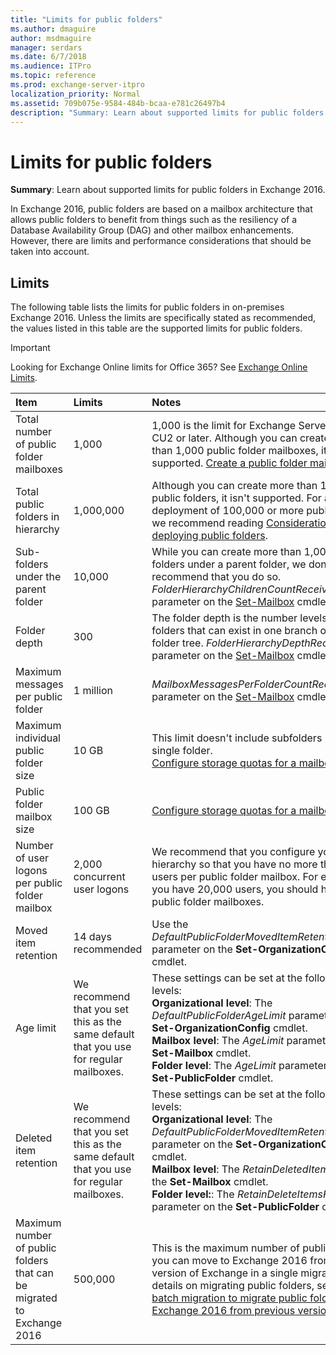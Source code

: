 ```yaml
---
title: "Limits for public folders"
ms.author: dmaguire
author: msdmaguire
manager: serdars
ms.date: 6/7/2018
ms.audience: ITPro
ms.topic: reference
ms.prod: exchange-server-itpro
localization_priority: Normal
ms.assetid: 709b075e-9584-484b-bcaa-e781c26497b4
description: "Summary: Learn about supported limits for public folders in Exchange 2016."
---
```


# Limits for public folders

 **Summary**: Learn about supported limits for public folders in Exchange 2016.
  
In Exchange 2016, public folders are based on a mailbox architecture that allows public folders to benefit from things such as the resiliency of a Database Availability Group (DAG) and other mailbox enhancements. However, there are limits and performance considerations that should be taken into account.
  
## Limits

The following table lists the limits for public folders in on-premises Exchange 2016. Unless the limits are specifically stated as recommended, the values listed in this table are the supported limits for public folders.
  
> [!IMPORTANT]
> Looking for Exchange Online limits for Office 365? See [Exchange Online Limits](https://go.microsoft.com/fwlink/p/?LinkID=391188). 
  
|**Item**|**Limits**|**Notes**|
|:-----|:-----|:-----|
|Total number of public folder mailboxes  <br/> |1,000  <br/> |1,000 is the limit for Exchange Server 2016 CU2 or later. Although you can create more than 1,000 public folder mailboxes, it isn't supported. [Create a public folder mailbox](create-public-folder-mailboxes.md) <br/> |
|Total public folders in hierarchy  <br/> |1,000,000  <br/> |Although you can create more than 1,000,000 public folders, it isn't supported. For any deployment of 100,000 or more public folders, we recommend reading [Considerations when deploying public folders](deployment-considerations.md).  <br/> |
|Sub-folders under the parent folder  <br/> |10,000  <br/> |While you can create more than 1,000 sub-folders under a parent folder, we don't recommend that you do so.  <br/> _FolderHierarchyChildrenCountReceiveQuota_ parameter on the [Set-Mailbox](http://technet.microsoft.com/library/a0d413b9-d949-4df6-ba96-ac0906dedae2.aspx) cmdlet.  <br/> |
|Folder depth  <br/> |300  <br/> |The folder depth is the number levels of nested folders that can exist in one branch of a public folder tree. _FolderHierarchyDepthRecieveQuota_ parameter on the [Set-Mailbox](http://technet.microsoft.com/library/a0d413b9-d949-4df6-ba96-ac0906dedae2.aspx) cmdlet.  <br/> |
|Maximum messages per public folder  <br/> |1 million  <br/> | _MailboxMessagesPerFolderCountRecieveQuota_ parameter on the [Set-Mailbox](http://technet.microsoft.com/library/a0d413b9-d949-4df6-ba96-ac0906dedae2.aspx) cmdlet.  <br/> |
|Maximum individual public folder size  <br/> |10 GB  <br/> |This limit doesn't include subfolders beneath a single folder.  <br/> [Configure storage quotas for a mailbox](../../recipients/user-mailboxes/storage-quotas.md) <br/> |
|Public folder mailbox size  <br/> |100 GB  <br/> |[Configure storage quotas for a mailbox](../../recipients/user-mailboxes/storage-quotas.md) <br/> |
|Number of user logons per public folder mailbox  <br/> |2,000 concurrent user logons  <br/> |We recommend that you configure your hierarchy so that you have no more than 2,000 users per public folder mailbox. For example, if you have 20,000 users, you should have 10 public folder mailboxes.  <br/> |
|Moved item retention  <br/> |14 days recommended  <br/> |Use the _DefaultPublicFolderMovedItemRetention_ parameter on the **Set-OrganizationConfig** cmdlet.  <br/> |
|Age limit  <br/> |We recommend that you set this as the same default that you use for regular mailboxes.  <br/> |These settings can be set at the following levels:  <br/> **Organizational level**: The _DefaultPublicFolderAgeLimit_ parameter on the **Set-OrganizationConfig** cmdlet.  <br/> **Mailbox level**: The _AgeLimit_ parameter on the **Set-Mailbox** cmdlet.  <br/> **Folder level**: The _AgeLimit_ parameter on the **Set-PublicFolder** cmdlet.  <br/> |
|Deleted item retention  <br/> |We recommend that you set this as the same default that you use for regular mailboxes.  <br/> |These settings can be set at the following levels:  <br/> **Organizational level**: The _DefaultPublicFolderMovedItemRetention_ parameter on the **Set-OrganizationConfig** cmdlet.  <br/> **Mailbox level**: The _RetainDeletedItemsFor_ on the **Set-Mailbox** cmdlet.  <br/> **Folder level:**: The _RetainDeleteItemsFor_ parameter on the **Set-PublicFolder** cmdlet.  <br/> |
|Maximum number of public folders that can be migrated to Exchange 2016  <br/> |500,000  <br/> |This is the maximum number of public folders you can move to Exchange 2016 from a legacy version of Exchange in a single migration. For details on migrating public folders, see [Use batch migration to migrate public folders to Exchange 2016 from previous versions](batch-migration-from-previous-versions.md).  <br/> |
   

